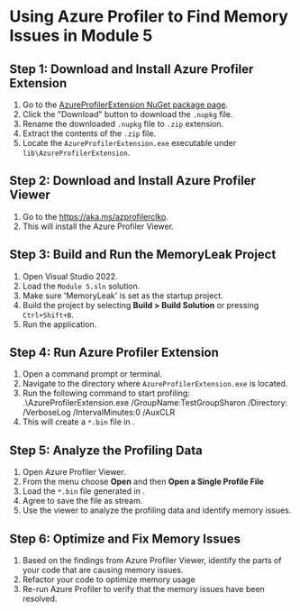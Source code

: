 # Using Azure Profiler to Find Memory Issues in Module 5

## Step 1: Download and Install Azure Profiler Extension
1. Go to the [AzureProfilerExtension NuGet package page](https://dev.azure.com/yourorganization/_packaging?_a=package&feed=yourfeed&package=AzureProfilerExtension&protocolType=NuGet&view=versions).
2. Click the "Download" button to download the `.nupkg` file.
3. Rename the downloaded `.nupkg` file to `.zip` extension.
4. Extract the contents of the `.zip` file.
5. Locate the `AzureProfilerExtension.exe` executable under `lib\AzureProfilerExtension`.

## Step 2: Download and Install Azure Profiler Viewer
1. Go to the https://aka.ms/azprofilerclko.
2. This will install the Azure Profiler Viewer.

## Step 3: Build and Run the MemoryLeak Project
1. Open Visual Studio 2022.
2. Load the `Module 5.sln` solution.
3. Make sure 'MemoryLeak' is set as the startup project.
4. Build the project by selecting __Build > Build Solution__ or pressing `Ctrl+Shift+B`.
5. Run the application.

## Step 4: Run Azure Profiler Extension
1. Open a command prompt or terminal.
2. Navigate to the directory where `AzureProfilerExtension.exe` is located.
3. Run the following command to start profiling:
   .\AzureProfilerExtension.exe /GroupName:TestGroupSharon /Directory:<Directory-of-your-choice> /VerboseLog /IntervalMinutes:0 /AuxCLR
4. This will create a `*.bin` file in <Directory-of-your-choice>.

## Step 5: Analyze the Profiling Data
1. Open Azure Profiler Viewer.
2. From the menu choose __Open__ and then __Open a Single Profile File__
3. Load the `*.bin` file generated in <Directory-of-your-choice>.
4. Agree to save the file as stream.
5. Use the viewer to analyze the profiling data and identify memory issues.

## Step 6: Optimize and Fix Memory Issues
1. Based on the findings from Azure Profiler Viewer, identify the parts of your code that are causing memory issues.
2. Refactor your code to optimize memory usage
3. Re-run Azure Profiler to verify that the memory issues have been resolved.

